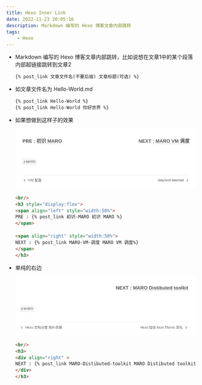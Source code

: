 ```yaml
---
title: Hexo Inner Link
date: 2022-11-23 20:05:16
description: Markdown 编写的 Hexo 博客文章内部跳转
tags:
    - Hexo
---
```


- Markdown 编写的 Hexo 博客文章内部跳转，比如说想在文章1中的某个段落内部超链接跳转到文章2

    ```markdown
    {% post_link 文章文件名(不要后缀) 文章标题(可选) %}   
    ```
    
- 如文章文件名为 Hello-World.md

    ```markdown
    {% post_link Hello-World %}
    {% post_link Hello-World 你好世界 %}
    ```

- 如果想做到这样子的效果

    ![](https://raw.githubusercontent.com/HCY-ASLEEP/picture-bed/main/picture-bed/2022.11.23.20.17.03.png)
    
    ```html
    <br/>
    <h3 style="display:flex">
    <span align="left" style="width:50%">
    PRE : {% post_link 初识-MARO 初识 MARO %}
    </span>
    
    <span align="right" style="width:50%">
    NEXT : {% post_link MARO-VM-调度 MARO VM 调度%}
    </span>
    </h3>
    ```

- 单纯的右边

    ![](https://raw.githubusercontent.com/HCY-ASLEEP/picture-bed/main/picture-bed/2022.11.23.20.15.53.png)
    
    ```html
    <br/>
    <h3>
    <div align="right" >
    NEXT : {% post_link MARO-Distibuted-toolkit MARO Distibuted toolkit %}
    </div>
    </h3>
    ```

